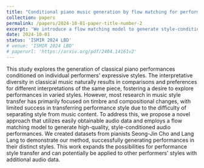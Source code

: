 ```yaml
---
title: "Conditional piano music generation by flow matching for performance style transfer"
collection: papers
permalink: /papers/2024-10-01-paper-title-number-2
excerpt: 'We introduce a flow matching model to generate style-conditioned piano performances, effectively transferring distinct expressive styles using audio data from specific pianists.'
date: 2024-10-01
status: 'ISMIR 2024 LBD'
# venue: 'ISMIR 2024 LBD'
# paperurl: 'https://arxiv.org/pdf/2404.14161v2'
---
```


This study explores the generation of classical piano performances conditioned on individual performers' expressive styles. 
The interpretative diversity in classical music naturally results in comparisons and preferences for different interpretations of the same piece, fostering a desire to explore performances in varied styles.
However, most research in music style transfer has primarily focused on timbre and compositional changes, with limited success in transferring performance style due to the difficulty of separating style from music content.
To address this, we propose a novel approach that utilizes easily obtainable audio data and employs a flow matching model to generate high-quality, style-conditioned audio performances.
We created datasets from pianists Seong-Jin Cho and Lang Lang to demonstrate our method, successfully generating performances in their distinct styles. 
This work expands the possibilities for performance style transfer and can potentially be applied to other performers' styles with additional audio data.